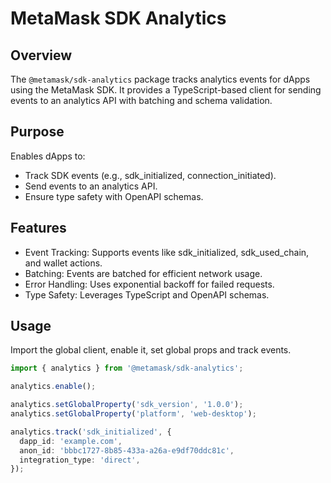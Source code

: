 # MetaMask SDK Analytics

## Overview

The `@metamask/sdk-analytics` package tracks analytics events for dApps using the MetaMask SDK. It provides a TypeScript-based client for sending events to an analytics API with batching and schema validation.

## Purpose

Enables dApps to:

- Track SDK events (e.g., sdk_initialized, connection_initiated).
- Send events to an analytics API.
- Ensure type safety with OpenAPI schemas.

## Features

- Event Tracking: Supports events like sdk_initialized, sdk_used_chain, and wallet actions.
- Batching: Events are batched for efficient network usage.
- Error Handling: Uses exponential backoff for failed requests.
- Type Safety: Leverages TypeScript and OpenAPI schemas.

## Usage

Import the global client, enable it, set global props and track events.

```typescript
import { analytics } from '@metamask/sdk-analytics';

analytics.enable();

analytics.setGlobalProperty('sdk_version', '1.0.0');
analytics.setGlobalProperty('platform', 'web-desktop');

analytics.track('sdk_initialized', {
  dapp_id: 'example.com',
  anon_id: 'bbbc1727-8b85-433a-a26a-e9df70ddc81c',
  integration_type: 'direct',
});
```
